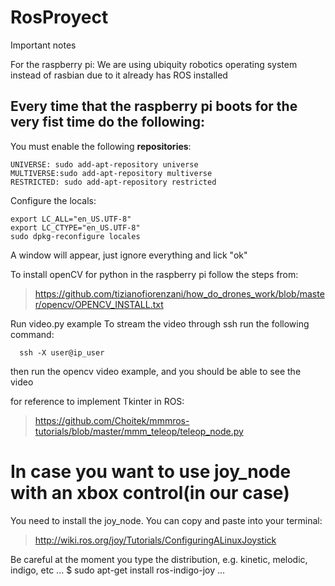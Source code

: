 # RosProyect
Important notes

For the raspberry pi:
We are using ubiquity robotics operating system instead of rasbian due to it already has ROS installed
## Every time that the raspberry pi boots for the very fist time do the following:

You must enable the following **repositories**:
```
UNIVERSE: sudo add-apt-repository universe
MULTIVERSE:sudo add-apt-repository multiverse
RESTRICTED: sudo add-apt-repository restricted
```
Configure the locals:
```
export LC_ALL="en_US.UTF-8"
export LC_CTYPE="en_US.UTF-8"
sudo dpkg-reconfigure locales
```
A window will appear, just ignore everything and lick "ok"

To install openCV for python in the raspberry pi follow the steps from:
> https://github.com/tizianofiorenzani/how_do_drones_work/blob/master/opencv/OPENCV_INSTALL.txt

Run video.py example
To stream the video through ssh run the following command:
```
  ssh -X user@ip_user 
 ```
 then run the opencv video example, and you should be able to see the video
 
for reference to implement Tkinter in ROS:
> https://github.com/Choitek/mmmros-tutorials/blob/master/mmm_teleop/teleop_node.py

# In case you want to use joy_node with an xbox control(in our case)
You need to install the joy_node. You can copy and paste into your terminal:
> http://wiki.ros.org/joy/Tutorials/ConfiguringALinuxJoystick

Be careful at the moment you type the distribution, e.g. kinetic, melodic, indigo, etc
...
$ sudo apt-get install ros-indigo-joy
...
